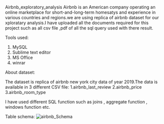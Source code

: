  Airbnb_exploratory_analysis
Airbnb is an American company operating an online marketplace for short-and-long-term homesatys and experience in various countries and regions.we are using replica of airbnb dataset for our  xploratary analysis.I have uploaded all the documents required for this project such as all csv file ,pdf of all the sql query used with there result.

Tools used:
1. MySQL
2. Sublime text editor
3. MS Office
4. winrar

About dataset:

The dataset is replica of airbnb new york city data of year 2019.The data is available in 3 different CSV file:
1.airbnb_last_review
2.airbnb_price
3.airbnb_room_type

I have used  different SQL function such as joins , aggregate function , windows function etc.

Table schema:
![airbnb_Schema](https://github.com/user-attachments/assets/973febd9-4a3f-4c26-ac8e-b5cf258e1a30)

